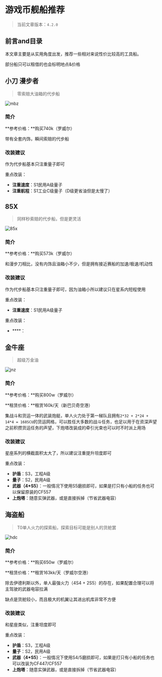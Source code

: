 # 游戏币舰船推荐

> 当前文章版本：`4.2.0`

## 前言and目录

本文章主要是从实用角度出发，推荐一些相对来说性价比较高的工具船。

部分船只可以租借的也会标明地点&价格

## 小刀 漫步者

> 零索赔大油箱的代步船

![mbz](https://pic1.imgdb.cn/item/6868eb5f58cb8da5c89127ed.png)

### 简介

**参考价格：**购买740k（罗威尔）

带有全套内饰，瞬间索赔的代步船

### 改装建议

作为代步船基本只注重量子即可

重点改装：
- **注重速度**：S1民用A级量子
- **注重航程**：S1工业C级量子（D级更省油但是太慢了）

## 85X

> 同样秒索赔的代步船，但是更灵活

![85x](https://pic1.imgdb.cn/item/6868ed8458cb8da5c8912a4a.png)

### 简介

**参考价格：**购买573k（罗威尔）

和漫步刀相比，没有内饰且油箱小不少，但是拥有接近赛船的加速/极速/机动性

### 改装建议

作为代步船基本只注重量子即可，因为油箱小所以建议只在星系内短程使用

重点改装：
- **注重速度**：S1民用A级量子

重点改装：
- ****：

## 金牛座

> 超级万金油

![jnz](https://pic1.imgdb.cn/item/6868dfd058cb8da5c890fd11.png)

### 简介

**参考价格：**购买800w（罗威尔）

**租赁价格：**租赁160k/天（新巴贝奇空港）

集战斗和货运一体的武装炮艇，单人火力处于第一梯队且拥有`2*32 + 2*24 + 14*4 = 168SCU`的货运网格，可以胜任大多数的战斗任务，也足以用于在资深声望之前积攒货运任务的声望，下炮塔改装成的牵引光束也可以时不时派上用场

### 改装建议

星座系列的横截面积太大了，所以建议注重提升坦度即可

重点改装：
- **护盾**：S3，工程A级
- **量子**：S2，民用A级
- **武器（4*S5）**：一般情况下使用S5磨损即可，如果是打只有小船的任务也可以保留原装的CF557
- **上炮塔**：随意实弹武器，或是直接拆掉（节省武器电容）

## 海盗船

> T0单人火力的探索船，探索目标可能是别人的货舱罢

![hdc](https://pic1.imgdb.cn/item/6868e5e058cb8da5c89100e7.png)

### 简介

**参考价格：**购买650w（罗威尔）

**租赁价格：**租赁163kk/天（罗威尔空港）

除去伊德利斯以外，单人最强火力（4S4 + 2S5）的存在，如果配置合理可以将主驾驶的武器电容拉满

缺点是货舱较小，而且极大的机翼让其进出机库非常不方便

### 改装建议

和星座类似，注重坦度即可

重点改装：
- **护盾**：S3，工程A级
- **量子**：S2，民用A级
- **武器（4*S5）**：一般情况下使用S4/5磨损即可，如果是打只有小船的任务也可以改装为CF447/CF557
- **上炮塔**：随意实弹武器，或是直接拆掉（节省武器电容）

<div style="display:none">
## 

> 

![]()

### 简介

**参考价格：**购买（）

**租赁价格：**租赁k/天（）



### 改装建议



重点改装：
- ****：
</div>